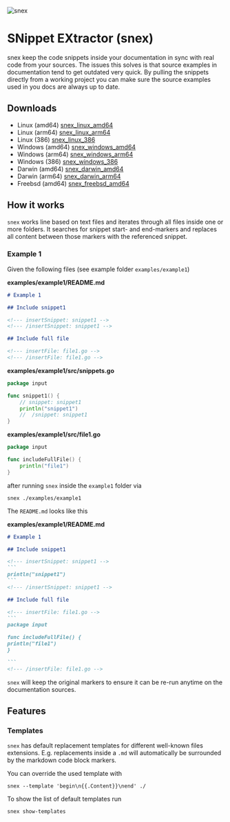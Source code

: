 ![snex](https://github.com/pellepelster/snex/workflows/snex/badge.svg)

# SNippet EXtractor (snex)

snex keep the code snippets inside your documentation in sync with real code from your sources. The issues this solves is that source examples in documentation tend to get outdated very quick. By pulling the snippets directly from a working project you can make sure the source examples used in you docs are always up to date.

## Downloads

* Linux (amd64) [snex_linux_amd64](https://github.com/pellepelster/snex/releases/latest/download/snex_linux_amd64)
* Linux (arm64) [snex_linux_arm64](https://github.com/pellepelster/snex/releases/latest/download/snex_linux_arm64)
* Linux (386) [snex_linux_386](https://github.com/pellepelster/snex/releases/latest/download/snex_linux_386)
* Windows (amd64) [snex_windows_amd64](https://github.com/pellepelster/snex/releases/latest/download/snex_windows_amd64)
* Windows (arm64) [snex_windows_arm64](https://github.com/pellepelster/snex/releases/latest/download/snex_windows_arm64)
* Windows (386) [snex_windows_386](https://github.com/pellepelster/snex/releases/latest/download/snex_windows_386)
* Darwin (amd64) [snex_darwin_amd64](https://github.com/pellepelster/snex/releases/latest/download/snex_darwin_amd64)
* Darwin (arm64) [snex_darwin_arm64](https://github.com/pellepelster/snex/releases/latest/download/snex_darwin_arm64)
* Freebsd (amd64) [snex_freebsd_amd64](https://github.com/pellepelster/snex/releases/latest/download/snex_freebsd_amd64)

## How it works
`snex` works line based on text files and iterates through all files inside one or more folders. It searches for snippet start- and end-markers and replaces all content between those markers with the referenced snippet.

<!-- To keep things simple and language agnostic it does not care for comment markers (which differ between languages) and just looks for snippet start- and end-markers. -->


### Example 1

Given the following files (see example folder `examples/example1`)

**examples/example1/README.md**
```markdown
# Example 1

## Include snippet1

<!--- insertSnippet: snippet1 -->
<!--- /insertSnippet: snippet1 -->

## Include full file

<!--- insertFile: file1.go -->
<!--- /insertFile: file1.go -->
```

**examples/example1/src/snippets.go**
```go
package input

func snippet1() {
	// snippet: snippet1
	println("snippet1")
	//  /snippet: snippet1
}
```

**examples/example1/src/file1.go**
```go
package input

func includeFullFile() {
	println("file1")
}
```

after running `snex` inside the `example1` folder via

```shell
snex ./examples/example1
```

The `README.md` looks like this

**examples/example1/README.md**
````markdown
# Example 1

## Include snippet1

<!--- insertSnippet: snippet1 -->
```
println("snippet1")
```
<!--- /insertSnippet: snippet1 -->

## Include full file

<!--- insertFile: file1.go -->
```
package input

func includeFullFile() {
println("file1")
}

```
<!--- /insertFile: file1.go -->
````

`snex` will keep the original markers to ensure it can be re-run anytime on the documentation sources. 

## Features

### Templates

`snex` has default replacement templates for different well-known files extensions. E.g. replacements inside a `.md` will automatically be surrounded by the markdown code block markers.

You can override the used template with

```shell
snex --template 'begin\n{{.Content}}\nend' ./
```

To show the list of default templates run

```shell
snex show-templates
```


